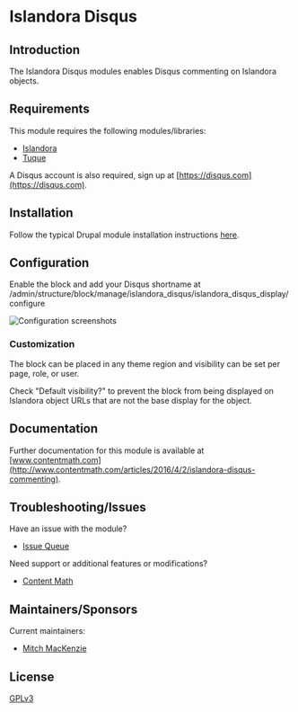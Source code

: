 # Islandora Disqus

## Introduction

The Islandora Disqus modules enables Disqus commenting on Islandora objects.

## Requirements

This module requires the following modules/libraries:

* [Islandora](https://github.com/islandora/islandora)
* [Tuque](https://github.com/islandora/tuque)

A Disqus account is also required, sign up at [https://disqus.com](https://disqus.com).

## Installation

Follow the typical Drupal module installation instructions [here](https://drupal.org/documentation/install/modules-themes/modules-7).

## Configuration

Enable the block and add your Disqus shortname at /admin/structure/block/manage/islandora_disqus/islandora_disqus_display/configure

![Configuration screenshots](http://static1.squarespace.com/static/56ec91e02fe1319543ad7e75/t/5702fb1c60b5e92eb872c6b8/1459813167862/?format=750w)

### Customization

The block can be placed in any theme region and visibility can be set per page, role, or user.

Check "Default visibility?" to prevent the block from being displayed on Islandora object URLs that are not the base display for the object.

## Documentation

Further documentation for this module is available at [www.contentmath.com](http://www.contentmath.com/articles/2016/4/2/islandora-disqus-commenting).

## Troubleshooting/Issues

Have an issue with the module?

* [Issue Queue](https://github.com/contentmath/islandora_disqus/issues)

Need support or additional features or modifications?

* [Content Math](http://www.contentmath.com)

## Maintainers/Sponsors

Current maintainers:

* [Mitch MacKenzie](http://www.contentmath.com)

## License

[GPLv3](http://www.gnu.org/licenses/gpl-3.0.txt)
